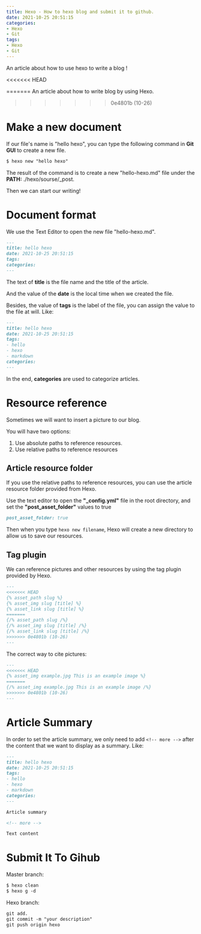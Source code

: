 ```yaml
---
title: Hexo - How to hexo blog and submit it to github.
date: 2021-10-25 20:51:15
categories:
- Hexo
- Git
tags: 
- Hexo
- Git
---
```

An article about how to use hexo to write a blog !

<<<<<<< HEAD
<!-- more -->
=======
An article about how to write blog by using Hexo.

<!-- more -->



>>>>>>> 0e4801b (10-26)
# Make a new document

If our file's name is "hello hexo", you can type the following command in **Git GUI** to create  a new file.



```markdown
$ hexo new "hello hexo"
```



The result of the command is to create a new "hello-hexo.md" file under the **PATH:** ./hexo/sourse/_post.



Then we can start our writing!



# Document format

We use the Text Editor to open the new file "hello-hexo.md".



```markdown
---
title: hello hexo
date: 2021-10-25 20:51:15
tags: 
categories: 
---
```



The text of **title** is the file name and the title of the article.



And the value of the **date** is the local time when we created the file.



Besides, the value of **tags** is the label of the file, you can assign the value to the file at will. Like:



```markdown
---
title: hello hexo
date: 2021-10-25 20:51:15
tags: 
- hello
- hexo
- markdown
categories: 
---
```



In the end, **categories** are used to categorize articles.



# Resource reference

Sometimes we will want to insert a picture to our blog.



You will have two options:



1. Use absolute paths to reference resources.
2. Use relative paths to reference resources



## Article resource folder

If you use the relative paths to reference resources, you can use the article resource folder provided from Hexo.



Use the text editor to open the **"_config.yml"** file in the root directory, and set the **"post_asset_folder"**  values to true



```markdown
post_asset_folder: true
```



Then when you type `hexo new filename`, Hexo will create a new directory to allow us to save our resources.



## Tag plugin

We can reference pictures and other resources by using the tag plugin provided by Hexo.



```markdown
---
<<<<<<< HEAD
{% asset_path slug %}
{% asset_img slug [title] %}
{% asset_link slug [title] %}
=======
{/% asset_path slug /%}
{/% asset_img slug [title] /%}
{/% asset_link slug [title] /%}
>>>>>>> 0e4801b (10-26)
---
```



The correct way to cite pictures:



```markdown
---
<<<<<<< HEAD
{% asset_img example.jpg This is an example image %}
=======
{/% asset_img example.jpg This is an example image /%}
>>>>>>> 0e4801b (10-26)
---
```



# Article Summary

In order to set the article summary, we only need to add `<!-- more -->` after the content that we want to display as a summary. Like:



```markdown
---
title: hello hexo
date: 2021-10-25 20:51:15
tags: 
- hello
- hexo
- markdown
categories: 
---

Article summary

<!-- more -->

Text content
```



# Submit It To Gihub

Master branch:



```markdown
$ hexo clean
$ hexo g -d
```



Hexo branch:



```markdown
git add.
git commit -m "your description"
git push origin hexo
```

